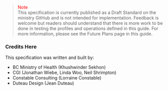 ><span style="color:red">Note</span><br>This specification is currently published as a Draft Standard on the ministry GitHub and is not intended for implementation. Feedback is welcome but readers should understand that there is more work to be done in testing the profiles and operations defined in this guide. For more information, please see the Future Plans page in this guide.

### Credits Here

This specification was written and built by:

* BC Ministry of Health (Khushwinder Sekhon)
* CGI (Jonathan Wiebe, Linda Woo, Neil Shrimpton)
* Constable Consulting (Lorraine Constable)
* Duteau Design (Jean Duteau)

